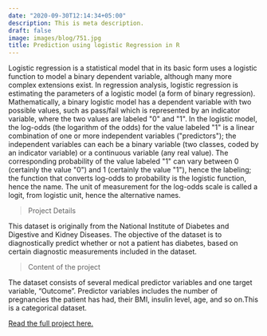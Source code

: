 ```yaml
---
date: "2020-09-30T12:14:34+05:00"
description: This is meta description.
draft: false
image: images/blog/751.jpg
title: Prediction using logistic Regression in R
---
```

 
Logistic regression is a statistical model that in its basic form uses a logistic function to model a binary dependent variable, although many more complex extensions exist. In regression analysis, logistic regression is estimating the parameters of a logistic model (a form of binary regression). Mathematically, a binary logistic model has a dependent variable with two possible values, such as pass/fail which is represented by an indicator variable, where the two values are labeled "0" and "1". In the logistic model, the log-odds (the logarithm of the odds) for the value labeled "1" is a linear combination of one or more independent variables ("predictors"); the independent variables can each be a binary variable (two classes, coded by an indicator variable) or a continuous variable (any real value). The corresponding probability of the value labeled "1" can vary between 0 (certainly the value "0") and 1 (certainly the value "1"), hence the labeling; the function that converts log-odds to probability is the logistic function, hence the name. The unit of measurement for the log-odds scale is called a logit, from logistic unit, hence the alternative names.

>Project Details

This dataset is originally from the National Institute of Diabetes and Digestive and Kidney Diseases. The objective of the dataset is to diagnostically predict whether or not a patient has diabetes, based on certain diagnostic measurements included in the dataset.

> Content of the project

 The dataset consists of several medical predictor variables and one target variable, “Outcome”. Predictor variables includes the number of pregnancies the patient has had, their BMI, insulin level, age, and so on.This is a categorical dataset.
 
[Read the full project here.]( https://pratiksha-mandal.shinyapps.io/text/)



